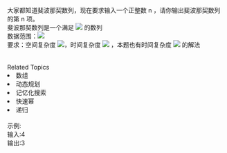 <div>  大家都知道斐波那契数列，现在要求输入一个正整数 n ，请你输出斐波那契数列的第 n 项。 </div> <div>  斐波那契数列是一个满足 <img src="https://www.nowcoder.com/equation?tex=fib(x)%3D%5Cleft%5C%7B%20%5Cbegin%7Barray%7D%7Brcl%7D%201%20%26%20%7Bx%3D1%2C2%7D%5C%5C%20fib(x-1)%2Bfib(x-2)%20%20%26%7Bx%3E2%7D%5C%5C%20%5Cend%7Barray%7D%20%5Cright."> 的数列 </div> <div>  数据范围：<img src="https://www.nowcoder.com/equation?tex=1%5Cleq%20n%5Cleq%2040">  </div> <div>  要求：空间复杂度 <img src="https://www.nowcoder.com/equation?tex=O(1)">，时间复杂度 <img src="https://www.nowcoder.com/equation?tex=O(n)"> ，本题也有时间复杂度 <img src="https://www.nowcoder.com/equation?tex=O(logn)"> 的解法 </div> <div>  <br> </div> <div>  <div>  </div> </div><div><br></div><div><div>Related Topics</div><div><li>数组</li><li>动态规划</li><li>记忆化搜索</li><li>快速幂</li><li>递归</li></div></div><br>示例:<br>输入:4<br>输出:3<br>